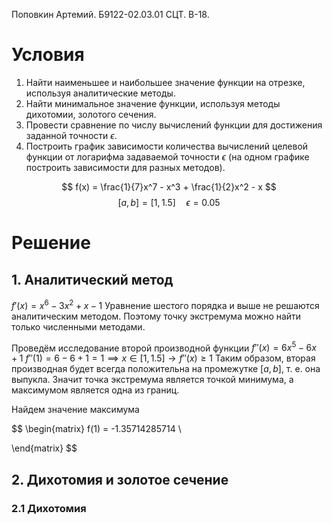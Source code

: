 Поповкин Артемий.
Б9122-02.03.01 СЦТ.
В-18.

# Условия
1. Найти наименьшее и наибольшее значение функции на отрезке, используя аналитические методы.
2. Найти минимальное значение функции, используя методы дихотомии, золотого сечения.
3. Провести сравнение по числу вычислений функции для достижения заданной точности $\epsilon$. 
4. Построить график зависимости количества вычислений целевой функции от логарифма задаваемой точности $\epsilon$ (на одном графике построить зависимости для разных методов).

$$
f(x) = \frac{1}{7}x^7 - x^3 + \frac{1}{2}x^2 - x
$$
$$
[a, b] = [1, 1.5]  \quad \epsilon = 0.05 
$$
# Решение
## 1. Аналитический метод
$f'(x) = x^6 - 3x^2 + x - 1$
Уравнение шестого порядка и выше не решаются аналитическим методом.
Поэтому точку экстремума можно найти только численными методами.

Проведём исследование второй производной функции
$f''(x) = 6x^5 - 6x + 1$
$f''(1) = 6 - 6 + 1 = 1 \implies x \in [1, 1.5] \to f''(x) \geq 1$
Таким образом, вторая производная будет всегда положительна на промежутке $[a, b]$, т. е. она выпукла.
Значит точка экстремума является точкой минимума, а максимумом является одна из границ.

Найдем значение максимума

$$
\begin{matrix}
f(1) = -1.35714285714 \\

\end{matrix}
$$



## 2. Дихотомия и золотое сечение
### 2.1 Дихотомия
